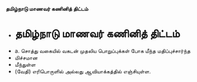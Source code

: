 **தமிழ்நாடு மாணவர் கணினித் திட்டம்**
- # தமிழ்நாடு மாணவர் கணினித் திட்டம்
- a. சொத்து வகையில் வகடன் முதலிய பொறுப்புக்கள் போக மீந்த மதிப்புச்சார்ந்த
- மிச்சமான
- மீந்துள்ள
- (வேதி) எரிபொருளில் அல்லது ஆவியாக்கத்தில் எஞ்சியுள்ள.

